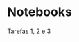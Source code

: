 # Notebooks
[Tarefas 1, 2 e 3](https://github.com/carl-marqs/MC536/blob/master/lab02/notebooks/Lab01.ipynb)